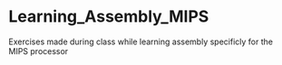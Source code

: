 # Learning_Assembly_MIPS
Exercises made during class while learning assembly specificly for the MIPS processor
